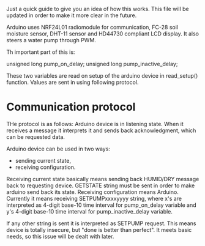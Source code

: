 Just a quick guide to give you an idea of how this works. This file will be updated in order to make it more clear in the future.

Arduino uses NRF24L01 radiomodule for communication, FC-28 soil moisture sensor, DHT-11 sensor and HD44730 compliant LCD display. It also steers a water pump through PWM.

Th important part of this is:

unsigned long pump_on_delay;
unsigned long pump_inactive_delay;

These two variables are read on setup of the arduino device in read_setup() function. Values are sent in using following protocol.

<h1>Communication protocol</h1>

THe protocol is as follows:
Arduino device is in listening state. When it receives a message it interprets it and sends back acknowledgment, which can be requested data.

Arduino device can be used in two ways:
<ul>
<li> sending current state,
<li> receiving configuration.
</ul>

Receiving current state basically means sending back HUMID/DRY message back to requesting device. GETSTATE string must be sent in order to make arduino send back its state.
Receiving configuration means Arduino. Currently it means receiving SETPUMPxxxxyyyy string, where x's are interpreted as 4-digit base-10 time interval for pump_on_delay variable and y's 4-digit base-10 time interval for pump_inactive_delay variable.

If any other string is sent it is interpreted as SETPUMP request. This means device is totally insecure, but "done is better than perfect". It meets basic needs, so this issue will be dealt with later.
